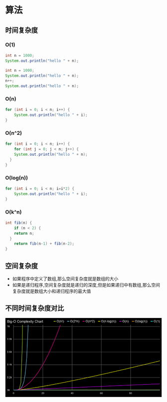 # 算法

## 时间复杂度

### O(1)

```java
int n = 1000;
System.out.println("hello " + n);
```

```java
int n = 1000;
System.out.println("hello " + n);
n++;
System.out.println("hello " + n);
```

### O(n)

```java
for (int i = 0; i < n; i++) {
	System.out.println("hello " + i);
}
```



### O(n^2)

```java
for (int i = 0; i < n; i++) {
	for (int j = 0; j < n; j++) {
  	System.out.println("hello " + n);
  }
}
```

### O(log(n))

```java
for (int i = 0; i < n; i=i*2) {
	System.out.println("hello " + i);
}
```

### O(k^n)

```java
int fib(n) {
	if (n < 2) {
    return n;
  }
	return fib(n-1) + fib(n-2);
}
```

## 空间复杂度

* 如果程序中定义了数组,那么空间复杂度就是数组的大小
* 如果是递归程序,空间复杂度就是递归的深度,但是如果递归中有数组,那么空间复杂度就是数组大小和递归程序的最大值

## 不同时间复杂度对比

<img src="Big-O.png" alt="avatar" style="zoom:75%;" />



